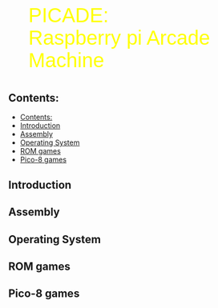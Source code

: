 <figure class="gpi">
<link href="https://fonts.cdnfonts.com/css/major-mono-display-2" rel="stylesheet">
                
  <figcaption>PICADE:<br>Raspberry pi Arcade Machine</figcaption>
  <style>
    @import url('https://fonts.cdnfonts.com/css/major-mono-display-2');
    .gpi {
      font-family:  'Major Mono Display', sans-serif;                                   
      font-size: 40px;
      color: yellow;
    }
  </style>
</figure>

## Contents:
- [Contents:](#contents)
- [Introduction](#introduction)
- [Assembly](#assembly)
- [Operating System](#operating-system)
- [ROM games](#rom-games)
- [Pico-8 games](#pico-8-games)

## Introduction

## Assembly
## Operating System
## ROM games
## Pico-8 games
